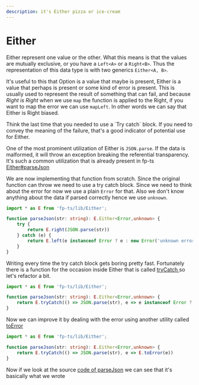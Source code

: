 ```yaml
---
description: it's Either pizza or ice-cream
---
```


# Either

Either represent one value or the other. What this means is that the values are mutually exclusive, or you have a `Left<A>` or a `Right<B>`. Thus the representation of this data type is with two generics `Either<A, B>`. 

It's useful to this that Option is a value that maybe is present, Either is a value that perhaps is present or some kind of error is present. This is usually used to represent the result of something that can fail, and because _Right is Right_ when we use `map` the function is applied to the Right, if you want to map the error we can use `mapLeft`. In other words we can say that Either is Right biased.

Think the last time that you needed to use a \`Try catch\` block. If you need to convey the meaning of the failure, that's a good indicator of potential use for Either.

One of the most prominent utilization of Either is `JSON.parse`. If the data is malformed, it will throw an exception breaking the referential transparency. It's such a common utilization that is already present in fp-ts [Either\#parseJson](https://gcanti.github.io/fp-ts/modules/Either.ts.html#parsejson)

We are now implementing that function from scratch. Since the original function can throw we need to use a try catch block. Since we need to think about the error for now we use a plain `Error` for that. Also we don't know anything about the data if parsed correctly hence we use `unknown`.

```typescript
import * as E from 'fp-ts/lib/Either';

function parseJson(str: string): E.Either<Error,unknown> {
    try {
        return E.right(JSON.parse(str))
    } catch (e) {
        return E.left(e instanceof Error ? e : new Error('unknown error'))
    }
}
```

Writing every time the try catch block gets boring pretty fast. Fortunately there is a function for the occasion inside Either that is called [tryCatch ](https://gcanti.github.io/fp-ts/modules/Either.ts.html#trycatch)so let's refactor a bit.

```typescript
import * as E from 'fp-ts/lib/Either';

function parseJson(str: string): E.Either<Error,unknown> {
    return E.tryCatch(() => JSON.parse(str), e => e instanceof Error ? e : new Error('unknown error'))
}
```

Now we can improve it by dealing with the error using another utility called [toError](https://gcanti.github.io/fp-ts/modules/Either.ts.html#toerror)

```typescript
import * as E from 'fp-ts/lib/Either';

function parseJson(str: string): E.Either<Error,unknown> {
    return E.tryCatch(() => JSON.parse(str), e => E.toError(e))
}
```

Now if we look at the source [code of parseJson](https://github.com/gcanti/fp-ts/blob/master/src/Either.ts#L361) we can see that it's basically what we wrote

